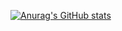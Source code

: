 [![Anurag's GitHub stats](https://github-readme-stats.vercel.app/api?i-ad=anuraghazra)](https://github.com/anuraghazra/github-readme-stats)
